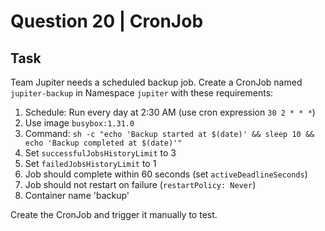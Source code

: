 # Question 20 | CronJob

## Task
Team Jupiter needs a scheduled backup job. Create a CronJob named `jupiter-backup` in Namespace `jupiter` with these requirements:

1. Schedule: Run every day at 2:30 AM    (use cron expression `30 2 * * *`)
2. Use image `busybox:1.31.0`
3. Command: `sh -c "echo 'Backup started at $(date)' && sleep 10 && echo 'Backup completed at $(date)'"`
4. Set `successfulJobsHistoryLimit` to 3
5. Set `failedJobsHistoryLimit` to 1
6. Job should complete within 60 seconds (set `activeDeadlineSeconds`)
7. Job should not restart on failure (`restartPolicy: Never`)
8. Container name 'backup'

Create the CronJob and trigger it manually to test.

